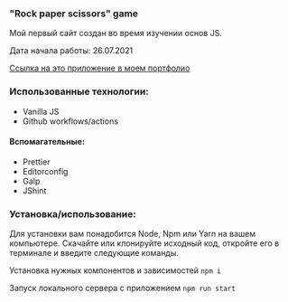 ### "Rock paper scissors" game
Мой первый сайт создан во время изучении основ JS.

Дата начала работы: 26.07.2021

[Ссылка на это приложение в моем портфолио](https://rps.andrii-yukhymenko.me/) 

### Использованные технологии:
- Vanilla JS
- Github workflows/actions

#### Вспомагательные:
- Prettier
- Editorconfig
- Galp
- JShint

### Установка/использование:
Для установки вам понадобится Node, Npm или Yarn на вашем компьютере.
Скачайте или клонируйте исходный код, откройте его в терминале и введите следующие команды.

Установка нужных компонентов и зависимостей
`npm i`

Запуск локального сервера с приложением
`npm run start`
